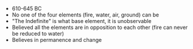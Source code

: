 - 610-645 BC
- No one of the four elements (fire, water, air, ground) can be 
- "The Indefinite" is what base element, it is unobservable
- Believed all the elements are in opposition to each other (fire can never be reduced to water)
- Believes in permanence and change